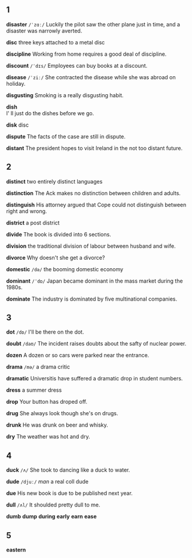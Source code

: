 ## 1
**disaster** 
`/ˈzɑː/`
Luckily the pilot saw the other plane just in time, and a disaster was narrowly averted.

**disc** 
three keys attached to a metal disc

**discipline** 
Working from home requires a good deal of discipline.

**discount**
`/ˈdɪs/`
Employees can buy books at a discount.

**disease** 
`/ˈziː/`
She contracted the disease while she was abroad on holiday.

**disgusting** 
Smoking is a really disgusting habit.

**dish**  
I' ll just do the dishes before we go.

**disk**
disc

**dispute** 
The facts of the case are still in dispute.

**distant** 
The president hopes to visit Ireland in the not too distant future.

## 2
**distinct** 
two entirely distinct languages

**distinction** 
The Ack makes no distinction between children and adults.

**distinguish** 
His attorney argued that Cope could not distinguish between right and wrong.

**district** 
a post district

**divide** 
The book is divided into 6 sections.

**division** 
the traditional division of labour between husband and wife.

**divorce** 
Why doesn't she get a divorce?

**domestic** 
`/də/`
the booming domestic economy

**dominant** 
`/ˈdɒ/`
Japan became dominant in the mass market during the 1980s.

**dominate** 
The industry is dominated by five multinational companies.

## 3
**dot** 
`/dɒ/`
I'll be there on the dot.

**doubt**
`/daʊ/`
The incident raises doubts about the safty of nuclear power.

**dozen**
A dozen or so cars were parked near the entrance.

**drama** 
`/mə/`
a drama critic

**dramatic** 
Universitis have suffered a dramatic drop in student numbers.

**dress** 
a summer dress

**drop** 
Your button has droped off.

**drug** 
She always look though she's on drugs.

**drunk** 
He was drunk on beer and whisky.

**dry** 
The weather was hot and dry.

## 4
**duck**
`/ʌ/`
She took to dancing like a duck to water.

**dude** 
`/djuː/`
*man*
a real coll dude

**due** 
His new book is due to be published next year.

**dull** 
`/ʌl/`
It shoulded pretty dull to me.

**dumb** 
**dump** 
**during** 
**early** 
**earn** 
**ease** 
## 5
**eastern**